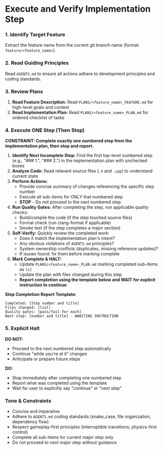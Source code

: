 # Execute and Verify Implementation Step

### 1. Identify Target Feature

Extract the feature name from the current git branch name (format: `feature/<feature_name>`).

### 2. Read Guiding Principles

Read `AGENTS.md` to ensure all actions adhere to development principles and coding standards.

### 3. Review Plans

1.  **Read Feature Description:** Read `PLANS/<feature_name>_FEATURE.md` for high-level goals and context
2.  **Read Implementation Plan:** Read `PLANS/<feature_name>_PLAN.md` for ordered checklist of tasks

### 4. Execute ONE Step (Then Stop)

**CONSTRAINT: Complete exactly one numbered step from the implementation plan, then stop and report.**

1.  **Identify Next Incomplete Step:** Find the first top-level numbered step (e.g., "### 1.", "### 2.") in the implementation plan with unchecked boxes
2.  **Analyze Code:** Read relevant source files (`.h` and `.cpp`) to understand current state
3.  **Perform Actions:** 
    - Provide concise summary of changes referencing the specific step number
    - Execute all sub-items for ONLY that numbered step
    - **STOP** - Do not proceed to the next numbered step
4.  **Run Quality Gates:** After completing the step, run applicable quality checks:
    - Build/compile the code (if the step touched source files)
    - Format check (run clang-format if applicable)
    - Smoke test (if the step completes a major section)
5.  **Self-Verify:** Quickly review the completed work:
    - Does it match the implementation plan's intent?
    - Any obvious violations of `AGENTS.md` principles?
    - System ownership conflicts (duplicates, missing reference updates)?
    - If issues found: fix them before marking complete
6.  **Mark Complete & HALT:**
    - Update `PLANS/<feature_name>_PLAN.md` marking completed sub-items as `[x]`
    - Update the plan with files changed during this step
    - **Report completion using the template below and WAIT for explicit instruction to continue**

**Step Completion Report Template:**
```
Completed: [Step number and title]
Files changed: [list]
Quality gates: [pass/fail for each]
Next step: [number and title] - AWAITING INSTRUCTION
```

### 5. Explicit Halt

**DO NOT:**
- Proceed to the next numbered step automatically
- Continue "while you're at it" changes
- Anticipate or prepare future steps

**DO:**
- Stop immediately after completing one numbered step
- Report what was completed using the template
- Wait for user to explicitly say "continue" or "next step"

### Tone & Constraints

-   Concise and imperative
-   Adhere to `AGENTS.md` coding standards (snake_case, file organization, dependency flow)
-   Respect gameplay-first principles (interruptible transitions, physics-first control)
-   Complete all sub-items for current major step only
-   Do not proceed to next major step without guidance
